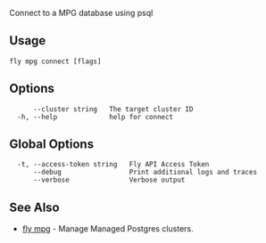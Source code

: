 Connect to a MPG database using psql

## Usage
~~~
fly mpg connect [flags]
~~~

## Options

~~~
      --cluster string   The target cluster ID
  -h, --help             help for connect
~~~

## Global Options

~~~
  -t, --access-token string   Fly API Access Token
      --debug                 Print additional logs and traces
      --verbose               Verbose output
~~~

## See Also

* [fly mpg](/docs/flyctl/mpg/)	 - Manage Managed Postgres clusters.

